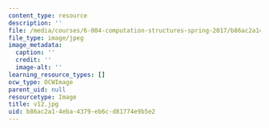 ```yaml
---
content_type: resource
description: ''
file: /media/courses/6-004-computation-structures-spring-2017/b86ac2a14eba4379eb6cd81774e9b5e2_v12.jpg
file_type: image/jpeg
image_metadata:
  caption: ''
  credit: ''
  image-alt: ''
learning_resource_types: []
ocw_type: OCWImage
parent_uid: null
resourcetype: Image
title: v12.jpg
uid: b86ac2a1-4eba-4379-eb6c-d81774e9b5e2
---
```

